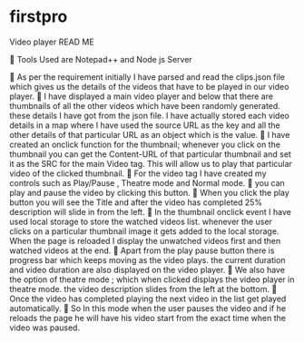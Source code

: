 # firstpro
Video player
READ ME

	Tools Used are Notepad++ and Node js Server 

	As per the requirement initially I have parsed and read the clips.json file which gives us the details of the videos that have to be played in our video player.
	I have displayed a main video player and below that there are thumbnails of all the other videos which have been randomly generated. these details I have got from the json file. I have actually stored each video details in a map where I have used the source URL as the key and all the other details of that particular URL as an object which is the value.
	I have created an onclick function for the thumbnail; whenever you click on the thumbnail you can get the Content-URL of that particular thumbnail and set it as the SRC for the main Video tag. This will allow us to play that particular video of the clicked thumbnail.
	For the video tag I have created my controls such as Play/Pause , Theatre mode and Normal mode.
	you can play and pause the video by clicking this button.
	When you click the play button you will see the Title and after the video has completed    25%  description will slide in from the left.
	In the thumbnail onclick event I have used local storage to store the watched videos list.  whenever the user clicks on a particular thumbnail image it gets added to the local storage. When the page is reloaded I display the unwatched videos first and then watched videos at the end.
	Apart from the play pause button there is progress bar which keeps moving as the video plays.  the current duration and video duration are also displayed on the video player.
	We also have the option of theatre mode ; which when clicked displays the video player in theatre mode. the video description slides from the left at the bottom.
	Once the video has completed playing the next video in the list get played automatically.
	So In this mode when the user pauses the video and if he reloads the page he will have his video start from the exact time when the video was paused.







